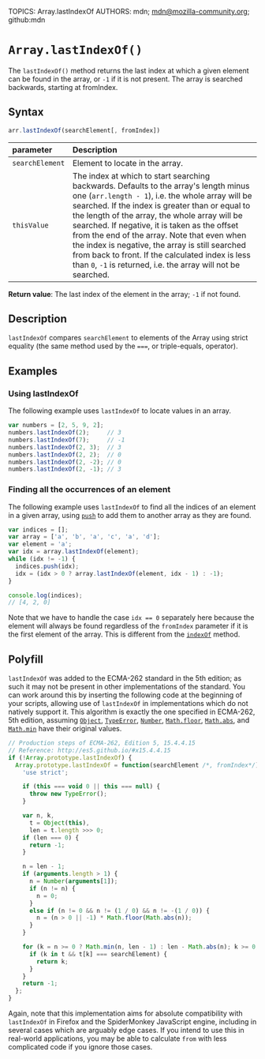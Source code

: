 TOPICS: Array.lastIndexOf
AUTHORS: mdn; mdn@mozilla-community.org; github:mdn

# `Array.lastIndexOf()`

The `lastIndexOf()` method returns the last index at which a given element can be found in the array,
or `-1` if it is not present. The array is searched backwards, starting at fromIndex.

## Syntax

```javascript
arr.lastIndexOf(searchElement[, fromIndex])
```

| parameter | Description |
| :-- | :-- |
| `searchElement` | Element to locate in the array. |
| `thisValue` | The index at which to start searching backwards. Defaults to the array's length minus one (`arr.length - 1`), i.e. the whole array will be searched. If the index is greater than or equal to the length of the array, the whole array will be searched. If negative, it is taken as the offset from the end of the array. Note that even when the index is negative, the array is still searched from back to front. If the calculated index is less than `0`, `-1` is returned, i.e. the array will not be searched. |

**Return value**: The last index of the element in the array; `-1` if not found.

## Description

`lastIndexOf` compares `searchElement` to elements of the Array using strict equality (the same method
used by the `===`, or triple-equals, operator).

## Examples

### Using lastIndexOf

The following example uses `lastIndexOf` to locate values in an array.

```javascript
var numbers = [2, 5, 9, 2];
numbers.lastIndexOf(2);     // 3
numbers.lastIndexOf(7);     // -1
numbers.lastIndexOf(2, 3);  // 3
numbers.lastIndexOf(2, 2);  // 0
numbers.lastIndexOf(2, -2); // 0
numbers.lastIndexOf(2, -1); // 3
```

### Finding all the occurrences of an element

The following example uses `lastIndexOf` to find all the indices of an element in a given array,
using [`push`](/en/webfrontend/Array.push) to add them to another array as they are found.

```javascript
var indices = [];
var array = ['a', 'b', 'a', 'c', 'a', 'd'];
var element = 'a';
var idx = array.lastIndexOf(element);
while (idx != -1) {
  indices.push(idx);
  idx = (idx > 0 ? array.lastIndexOf(element, idx - 1) : -1);
}

console.log(indices);
// [4, 2, 0]
```

Note that we have to handle the case `idx == 0` separately here because the element will always be
found regardless of the `fromIndex` parameter if it is the first element of the array. This is
different from the [`indexOf`](/en/webfrontend/Array.indexOf) method.

## Polyfill

`lastIndexOf` was added to the ECMA-262 standard in the 5th edition; as such it may not be present in
other implementations of the standard. You can work around this by inserting the following code at
the beginning of your scripts, allowing use of `lastIndexOf` in implementations which do not natively
support it. This algorithm is exactly the one specified in ECMA-262, 5th edition, assuming [`Object`](/en/webfrontend/Object),
[`TypeError`](/en/webfrontend/TypeError), [`Number`](/en/webfrontend/Number), [`Math.floor`](/en/webfrontend/Math.floor),
[`Math.abs`](/en/webfrontend/Math.abs), and [`Math.min`](/en/webfrontend/Math.min)
have their original values.

```javascript
// Production steps of ECMA-262, Edition 5, 15.4.4.15
// Reference: http://es5.github.io/#x15.4.4.15
if (!Array.prototype.lastIndexOf) {
  Array.prototype.lastIndexOf = function(searchElement /*, fromIndex*/) {
    'use strict';

    if (this === void 0 || this === null) {
      throw new TypeError();
    }

    var n, k,
      t = Object(this),
      len = t.length >>> 0;
    if (len === 0) {
      return -1;
    }

    n = len - 1;
    if (arguments.length > 1) {
      n = Number(arguments[1]);
      if (n != n) {
        n = 0;
      }
      else if (n != 0 && n != (1 / 0) && n != -(1 / 0)) {
        n = (n > 0 || -1) * Math.floor(Math.abs(n));
      }
    }

    for (k = n >= 0 ? Math.min(n, len - 1) : len - Math.abs(n); k >= 0; k--) {
      if (k in t && t[k] === searchElement) {
        return k;
      }
    }
    return -1;
  };
}
```

Again, note that this implementation aims for absolute compatibility with `lastIndexOf` in Firefox
and the SpiderMonkey JavaScript engine, including in several cases which are arguably edge cases.
If you intend to use this in real-world applications, you may be able to calculate `from` with less
complicated code if you ignore those cases.
